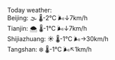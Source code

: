Today weather:  
Beijing: 🌫  🌡️-2°C 🌬️↓7km/h  
Tianjin: 🌨  🌡️-1°C 🌬️↓7km/h  
Shijiazhuang: ☀️   🌡️-1°C 🌬️→30km/h  
Tangshan: ❄️   🌡️-1°C 🌬️↖1km/h  
